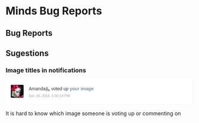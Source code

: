 # Minds Bug Reports
## Bug Reports <a id="bugs"></a>
## Sugestions <a id="sugestions"></a>
### Image titles in notifications <a id="s0"></a>
![Image titles in notifications](images/Screenshot_20161228_175611.png)

It is hard to know which image someone is voting up or commenting on
